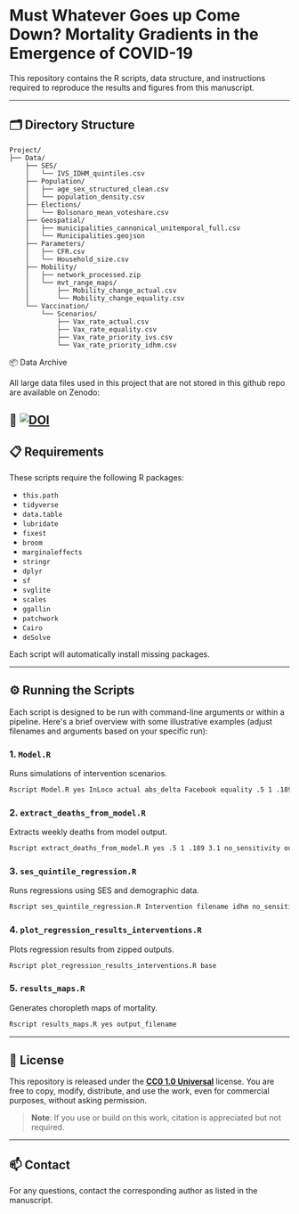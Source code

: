 # Must Whatever Goes up Come Down? Mortality Gradients in the Emergence of COVID-19

This repository contains the R scripts, data structure, and instructions required to reproduce the results and figures from this manuscript.

---

## 🗂 Directory Structure

```
Project/
├── Data/
    ├── SES/
    │   └── IVS_IDHM_quintiles.csv
    ├── Population/
    │   ├── age_sex_structured_clean.csv
    │   └── population_density.csv
    ├── Elections/
    │   └── Bolsonaro_mean_voteshare.csv
    ├── Geospatial/
    │   ├── municipalities_cannonical_unitemporal_full.csv
    │   └── Municipalities.geojson
    ├── Parameters/
    │   ├── CFR.csv
    │   └── Household_size.csv
    ├── Mobility/
    │   ├── network_processed.zip
    │   └── mvt_range_maps/
    │       ├── Mobility_change_actual.csv
    │       └── Mobility_change_equality.csv
    └── Vaccination/
        └── Scenarios/
            ├── Vax_rate_actual.csv
            ├── Vax_rate_equality.csv
            ├── Vax_rate_priority_ivs.csv
            └── Vax_rate_priority_idhm.csv
```
📦 Data Archive

All large data files used in this project that are not stored in this github repo are available on Zenodo:

🔗 [![DOI](https://zenodo.org/badge/DOI/10.5281/zenodo.15272578.svg)](https://doi.org/10.5281/zenodo.15272578)
---

## 📋 Requirements

These scripts require the following R packages:
- `this.path`
- `tidyverse`
- `data.table`
- `lubridate`
- `fixest`
- `broom`
- `marginaleffects`
- `stringr`
- `dplyr`
- `sf`
- `svglite`
- `scales`
- `ggallin`
- `patchwork`
- `Cairo`
- `deSolve`

Each script will automatically install missing packages.

---

## ⚙️ Running the Scripts

Each script is designed to be run with command-line arguments or within a pipeline. Here's a brief overview with some illustrative examples (adjust filenames and arguments based on your specific run):

### 1. `Model.R`
Runs simulations of intervention scenarios.
```bash
Rscript Model.R yes InLoco actual abs_delta Facebook equality .5 1 .189 3.1 no_sensitivity output_filename
```

### 2. `extract_deaths_from_model.R`
Extracts weekly deaths from model output.
```bash
Rscript extract_deaths_from_model.R yes .5 1 .189 3.1 no_sensitivity output_filename
```

### 3. `ses_quintile_regression.R`
Runs regressions using SES and demographic data.
```bash
Rscript ses_quintile_regression.R Intervention filename idhm no_sensitivity base
```

### 4. `plot_regression_results_interventions.R`
Plots regression results from zipped outputs.
```bash
Rscript plot_regression_results_interventions.R base
```

### 5. `results_maps.R`
Generates choropleth maps of mortality.
```bash
Rscript results_maps.R yes output_filename
```

---

## 📄 License

This repository is released under the **[CC0 1.0 Universal](https://creativecommons.org/publicdomain/zero/1.0/)** license. You are free to copy, modify, distribute, and use the work, even for commercial purposes, without asking permission.

> **Note**: If you use or build on this work, citation is appreciated but not required.

---

## 📫 Contact

For any questions, contact the corresponding author as listed in the manuscript.
